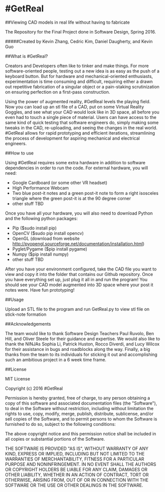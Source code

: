 # #GetReal

##Viewing CAD models in real life without having to fabricate

The Repository for the Final Project done in Software Design, Spring 2016. 

#####Created by Kevin Zhang, Cedric Kim, Daniel Daugherty, and Kevin Guo


##What is #GetReal?

Creators and Developers often like to tinker and make things. For more software-oriented people, testing out a new idea is as easy as the push of a keyboard button. But for hardware and mechanical-oriented enthusiasts, experimentation is time consuming and difficult, requiring either a drawn out repetitive fabrication of a singular object or a pain-staking scrutinization on ensuring perfection on a first-pass construction. 

Using the power of augmented reality, #GetReal levels the playing field. Now you can load up an stl file of a CAD, put on some Virtual Reality Goggles, and see what your CAD would look like in 3D space, all before you even had to touch a single piece of material. Users can have access to the same kind of quick testing that software engineers do, simply making some tweaks in the CAD, re-uploading, and seeing the changes in the real world. #GetReal allows for rapid prototyping and efficient iterations, streamlining the process of development for aspiring mechanical and electrical engineers.

##How to use

Using #GetReal requires some extra hardware in addition to software dependencies in order to run the code. For external hardware, you will need: 

 - Google Cardboard (or some other VR headset)
 - High Performance Webcam
 - Two blue post-it notes and a green post-it note to form a right isosceles triangle where the green post-it is at the 90 degree corner
 - other stuff TBD
 
Once you have all your hardware, you will also need to download Python and the following python packages:
 
 - Pip ($sudo install pip)
 - OpenCV ($sudo pip install opencv)
 - OpenGL (download from website http://pyopengl.sourceforge.net/documentation/installation.html)
 - Pyglet/Pygame ($pip install pygame)
 - Numpy ($pip install numpy)
 - other stuff TBD
 
After you have your environment configured, take the CAD file you want to view and copy it into the folder that contains our Github repository. Once you have everything set up, just plug it all in and run the program! You should see your CAD model augmented into 3D space where your post it notes were. Have fun prototyping!

##Usage

Upload an STL file to the program and run GetReal.py to view stl file on stick-note formation

##Acknowledgements

The team would like to thank Software Design Teachers Paul Ruvolo, Ben Hill, and Oliver Steele for their guidance and expertise. We would also like to thank the NINJAs Sophia Li, Patrick Huston, Rocco Diverdi, and Lucy Wilcox for their assistance in bugs and roadblocks along the way. Finally, a big thanks from the team to its individuals for sticking it out and accomplishing such an ambitious project in a 6 week time frame.

##License

MIT License

Copyright (c) 2016 #GetReal

Permission is hereby granted, free of charge, to any person obtaining a copy
of this software and associated documentation files (the "Software"), to deal
in the Software without restriction, including without limitation the rights
to use, copy, modify, merge, publish, distribute, sublicense, and/or sell
copies of the Software, and to permit persons to whom the Software is
furnished to do so, subject to the following conditions:

The above copyright notice and this permission notice shall be included in all
copies or substantial portions of the Software.

THE SOFTWARE IS PROVIDED "AS IS", WITHOUT WARRANTY OF ANY KIND, EXPRESS OR
IMPLIED, INCLUDING BUT NOT LIMITED TO THE WARRANTIES OF MERCHANTABILITY,
FITNESS FOR A PARTICULAR PURPOSE AND NONINFRINGEMENT. IN NO EVENT SHALL THE
AUTHORS OR COPYRIGHT HOLDERS BE LIABLE FOR ANY CLAIM, DAMAGES OR OTHER
LIABILITY, WHETHER IN AN ACTION OF CONTRACT, TORT OR OTHERWISE, ARISING FROM,
OUT OF OR IN CONNECTION WITH THE SOFTWARE OR THE USE OR OTHER DEALINGS IN THE
SOFTWARE.
